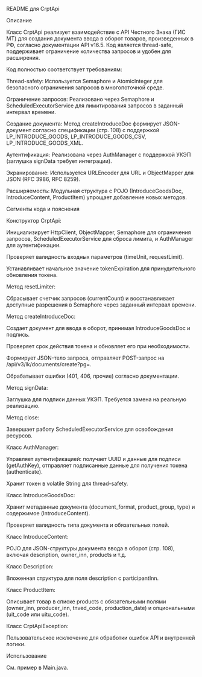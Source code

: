 README для CrptApi

Описание

Класс CrptApi реализует взаимодействие с API Честного Знака (ГИС МТ) для создания документа ввода в оборот товаров, произведенных в РФ, согласно документации API v16.5. Код является thread-safe, поддерживает ограничение количества запросов и удобен для расширения.

Код полностью соответствует требованиям:





Thread-safety: Используется Semaphore и AtomicInteger для безопасного ограничения запросов в многопоточной среде.



Ограничение запросов: Реализовано через Semaphore и ScheduledExecutorService для лимитирования запросов в заданный интервал времени.



Создание документа: Метод createIntroduceDoc формирует JSON-документ согласно спецификации (стр. 108) с поддержкой LP_INTRODUCE_GOODS, LP_INTRODUCE_GOODS_CSV, LP_INTRODUCE_GOODS_XML.



Аутентификация: Реализована через AuthManager с поддержкой УКЭП (заглушка signData требует интеграции).



Экранирование: Используется URLEncoder для URL и ObjectMapper для JSON (RFC 3986, RFC 8259).



Расширяемость: Модульная структура с POJO (IntroduceGoodsDoc, IntroduceContent, ProductItem) упрощает добавление новых методов.

Сегменты кода и пояснения





Конструктор CrptApi:





Инициализирует HttpClient, ObjectMapper, Semaphore для ограничения запросов, ScheduledExecutorService для сброса лимита, и AuthManager для аутентификации.



Проверяет валидность входных параметров (timeUnit, requestLimit).



Устанавливает начальное значение tokenExpiration для принудительного обновления токена.



Метод resetLimiter:





Сбрасывает счетчик запросов (currentCount) и восстанавливает доступные разрешения в Semaphore через заданный интервал времени.



Метод createIntroduceDoc:





Создает документ для ввода в оборот, принимая IntroduceGoodsDoc и подпись.



Проверяет срок действия токена и обновляет его при необходимости.



Формирует JSON-тело запроса, отправляет POST-запрос на /api/v3/lk/documents/create?pg=<productGroup>.



Обрабатывает ошибки (401, 406, прочие) согласно документации.



Метод signData:





Заглушка для подписи данных УКЭП. Требуется замена на реальную реализацию.



Метод close:





Завершает работу ScheduledExecutorService для освобождения ресурсов.



Класс AuthManager:





Управляет аутентификацией: получает UUID и данные для подписи (getAuthKey), отправляет подписанные данные для получения токена (authenticate).



Хранит токен в volatile String для thread-safety.



Класс IntroduceGoodsDoc:





Хранит метаданные документа (document_format, product_group, type) и содержимое (IntroduceContent).



Проверяет валидность типа документа и обязательных полей.



Класс IntroduceContent:





POJO для JSON-структуры документа ввода в оборот (стр. 108), включая description, owner_inn, products и т.д.



Класс Description:





Вложенная структура для поля description с participantInn.



Класс ProductItem:





Описывает товар в списке products с обязательными полями (owner_inn, producer_inn, tnved_code, production_date) и опциональными (uit_code или uitu_code).



Класс CrptApiException:





Пользовательское исключение для обработки ошибок API и внутренней логики.

Использование

См. пример в Main.java.